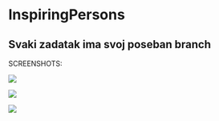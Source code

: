 # InspiringPersons

## Svaki zadatak ima svoj poseban branch

SCREENSHOTS:

![](https://cdn.discordapp.com/attachments/616224799806586881/704321789701914714/Screenshot_2020-04-27-15-10-29-378_com.perisic.luka.inspiringpersons.jpg)

![](https://cdn.discordapp.com/attachments/616224799806586881/704321792264896562/Screenshot_2020-04-27-15-10-34-419_com.perisic.luka.inspiringpersons.jpg)

![](https://cdn.discordapp.com/attachments/616224799806586881/704321799944667166/Screenshot_2020-04-27-15-10-40-604_com.perisic.luka.inspiringpersons.jpg)
